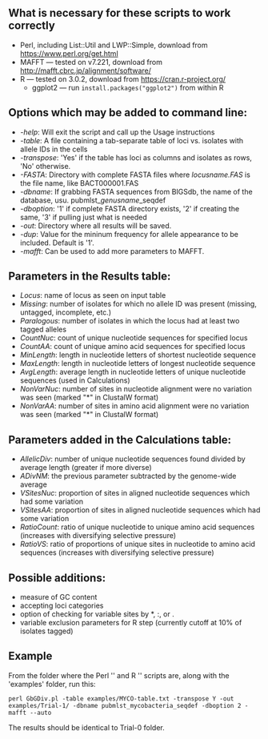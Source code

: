 ## What is necessary for these scripts to work correctly
* Perl, including List::Util and LWP::Simple, download from https://www.perl.org/get.html
* MAFFT — tested on v7.221, download from http://mafft.cbrc.jp/alignment/software/ 
* R — tested on 3.0.2, download from https://cran.r-project.org/
  * ggplot2 — run ```install.packages("ggplot2")``` from within R


## Options which may be added to command line:
* *-help*: Will exit the script and call up the Usage instructions  
* *-table*: A file containing a tab-separate table of loci vs. isolates with allele IDs in the cells  
* *-transpose*: 'Yes' if the table has loci as columns and isolates as rows, 'No' otherwise.  
* *-FASTA*: Directory with complete FASTA files where *locusname.FAS* is the file name, like BACT000001.FAS  
* *-dbname*: If grabbing FASTA sequences from BIGSdb, the name of the database, usu. pubmlst\_*genusname*\_seqdef  
* *-dboption*: '1' if complete FASTA directory exists, '2' if creating the same, '3' if pulling just what is needed  
* *-out*: Directory where all results will be saved.
* *-dup*: Value for the mininum frequency for allele appearance to be included. Default is '1'.
* *-mafft*: Can be used to add more parameters to MAFFT. 


## Parameters in the Results table:
* *Locus*: name of locus as seen on input table  
* *Missing*: number of isolates for which no allele ID was present (missing, untagged, incomplete, etc.)  
* *Paralogous*: number of isolates in which the locus had at least two tagged alleles  
* *CountNuc*: count of unique nucleotide sequences for specified locus  
* *CountAA*: count of unique amino acid sequences for specified locus  
* *MinLength*: length in nucleotide letters of shortest nucleotide sequence  
* *MaxLength*: length in nucleotide letters of longest nucleotide sequence  
* *AvgLength*: average length in nucleotide letters of unique nucleotide sequences (used in Calculations)  
* *NonVarNuc*: number of sites in nucleotide alignment were no variation was seen (marked "\*" in ClustalW format)  
* *NonVarAA*: number of sites in amino acid alignment were no variation was seen (marked "\*" in ClustalW format)  


## Parameters added in the Calculations table:
* *AllelicDiv*: number of unique nucleotide sequences found divided by average length (greater if more diverse)  
* *ADivNM*: the previous parameter subtracted by the genome-wide average 
* *VSitesNuc*: proportion of sites in aligned nucleotide sequences which had some variation  
* *VSitesAA*: proportion of sites in aligned nucleotide sequences which had some variation  
* *RatioCount*: ratio of unique nucleotide to unique amino acid sequences (increases with diversifying selective pressure)  
* *RatioVS*: ratio of proportions of unique sites in nucleotide to amino acid sequences (increases with diversifying selective pressure)  


## Possible additions:
* measure of GC content  
* accepting loci categories  
* option of checking for variable sites by \*, :, or .  
* variable exclusion parameters for R step (currently cutoff at 10% of isolates tagged)
 

## Example
From the folder where the Perl '' and R '' scripts are, along with the 'examples' folder, run this: 
```
perl GbGDiv.pl -table examples/MYCO-table.txt -transpose Y -out examples/Trial-1/ -dbname pubmlst_mycobacteria_seqdef -dboption 2 -mafft --auto 
```
The results should be identical to Trial-0 folder.
